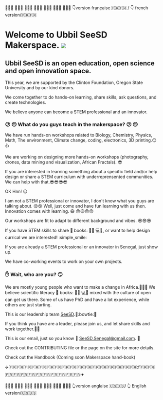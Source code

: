 👩🏾‍🏫 👩🏻‍⚕️ 👩🏿‍💻 👩🏽‍🚀 👩🏻‍🌾 👩🏼‍🔬 👩🏽‍💼 :point_down:version française :fr::fr: / :point_down: french version/:fr::fr:

Welcome to Ubbil SeeSD Makerspace. 
![](http://www.teenlibrariantoolbox.com/files/2015/05/bicycleaccident.gif)
============

## Ubbil SeeSD is an open education, open science and open innovation space. 

This year, we are supported by the Clinton Foundation, Oregon State University and by our kind donors. 

We come together to do hands-on learning, share skills, ask questions, and create technologies. 

We believe anyone can become a STEM professional and an innovator. 

### :confused: :unamused: What do you guys teach in the makerspace? :confused: :unamused:

We have run hands-on workshops related to Biology, Chemistry, Physics, Math, The environment, Climate change, coding, electronics, 3D printing.:smirk: :+1:

We are working on designing  more hands-on workshops (photography, drones, data mining and visualization, African Fractals). :sunglasses:

If you are interested in learning something about a specific field and/or help design or share a STEM curriculum with underreprensented communities. We can help with that.:sunglasses::sunglasses::sunglasses::sunglasses:

OK Hnn! :unamused:

I am not a STEM professional or innovator, I don't know what you guys are talking about. :confused::confused:
Well, just come and have fun learning with us then. Innovation comes with learning. :smiley: :stuck_out_tongue_closed_eyes::stuck_out_tongue_closed_eyes::stuck_out_tongue_closed_eyes::stuck_out_tongue_closed_eyes:

Our workshops are fit to adapt to different background and vibes. :sunglasses::sunglasses::sunglasses:

If you have STEM skills to share :microscope: books: :telescope::wrench: :computer::syringe:, or want to help design currical we are interested! :simple_smile:
 
If you are already a STEM professional or an innovator in Senegal, just show up. 

We have co-working events to work on your own projects. 

### :raised_hand: Wait, who are you? :smirk:

We are mostly young people who want to make a change in Africa.:muscle::muscle::muscle: We believe scientific literacy :microscope: books: :telescope::wrench: :computer::syringe: mixed with the culture of open can get us there. 
Some of us have PhD and have a lot experience, while others are just starting.

This is our leadership team [SeeSD](https://www.seesd.org/team).:runner::bowtie::runner:

If you think you have are a leader, please join us, and let share skills and work together.:school_satchel::school_satchel: 

This is our email, just so you know :email: SeeSD.Senegal@gmail.com. :email:

Check out the CONTRIBUTING file or the page on the site for more details.

Check out the Handbook (Coming soon Makerspace hand-book)

:airplane::fr::fr::fr::fr::fr::fr::fr::fr::fr::fr::fr::fr::fr::fr::fr::fr::fr::f:fr::fr::fr::fr::fr::fr::fr::fr::fr::fr::fr::fr::airplane:

👩🏾‍🏫 👩🏻‍⚕️ 👩🏿‍💻 👩🏽‍🚀 👩🏻‍🌾 👩🏼‍🔬 👩🏽‍💼 :point_up_2:version anglaise :us::us:/ :point_up_2: English version/:us::us:


